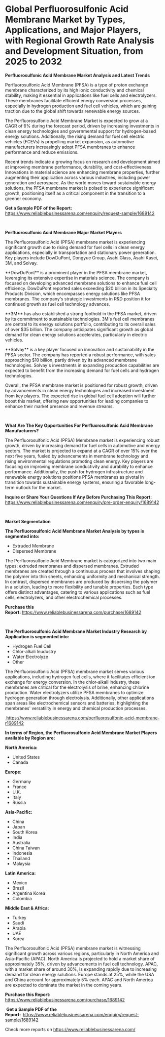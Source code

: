 <p><h1>Global Perfluorosulfonic Acid Membrane Market by Types, Applications, and Major Players, with Regional Growth Rate Analysis and Development Situation, from 2025 to 2032</h1></p><p><strong>Perfluorosulfonic Acid Membrane Market Analysis and Latest Trends</strong></p>
<p><p>Perfluorosulfonic Acid Membrane (PFSA) is a type of proton exchange membrane characterized by its high ionic conductivity and chemical stability, making it essential in applications like fuel cells and electrolyzers. These membranes facilitate efficient energy conversion processes, especially in hydrogen production and fuel cell vehicles, which are gaining traction due to the global shift towards renewable energy sources.</p><p>The Perfluorosulfonic Acid Membrane Market is expected to grow at a CAGR of 9% during the forecast period, driven by increasing investments in clean energy technologies and governmental support for hydrogen-based energy solutions. Additionally, the rising demand for fuel cell electric vehicles (FCEVs) is propelling market expansion, as automotive manufacturers increasingly adopt PFSA membranes to enhance performance and reduce emissions.</p><p>Recent trends indicate a growing focus on research and development aimed at improving membrane performance, durability, and cost-effectiveness. Innovations in material science are enhancing membrane properties, further augmenting their application across various industries, including power generation and aerospace. As the world moves toward sustainable energy solutions, the PFSA membrane market is poised to experience significant growth, positioning itself as a critical component in the transition to a greener economy.</p></p>
<p><strong>Get a Sample PDF of the Report:&nbsp;</strong> <a href="https://www.reliablebusinessarena.com/enquiry/request-sample/1689142?utm_campaign=3554&utm_medium=2&utm_source=Github&utm_content=ia&utm_term=26032025&utm_id=perfluorosulfonic-acid-membrane">https://www.reliablebusinessarena.com/enquiry/request-sample/1689142</a></p>
<p>&nbsp;</p>
<p><strong>Perfluorosulfonic Acid Membrane Major Market Players</strong></p>
<p><p>The Perfluorosulfonic Acid (PFSA) membrane market is experiencing significant growth due to rising demand for fuel cells in clean energy applications, especially in transportation and stationary power generation. Key players include DowDuPont, Dongyue Group, Asahi Glass, Asahi Kasei, 3M, and Solvay.</p><p>**DowDuPont** is a prominent player in the PFSA membrane market, leveraging its extensive expertise in materials science. The company is focused on developing advanced membrane solutions to enhance fuel cell efficiency. DowDuPont reported sales exceeding $20 billion in its Specialty Products Division, which encompasses energy solutions like PFSA membranes. The company's strategic investments in R&D position it for continued growth as fuel cell technology advances.</p><p>**3M** has also established a strong foothold in the PFSA market, driven by its commitment to sustainable technologies. 3M's fuel cell membranes are central to its energy solutions portfolio, contributing to its overall sales of over $35 billion. The company anticipates significant growth as global demand for clean energy solutions accelerates, particularly in electric vehicles.</p><p>**Solvay** is a key player focused on innovation and sustainability in the PFSA sector. The company has reported a robust performance, with sales approaching $10 billion, partly driven by its advanced membrane technologies. Solvay's investments in expanding production capabilities are expected to benefit from the increasing demand for fuel cells and hydrogen technologies.</p><p>Overall, the PFSA membrane market is positioned for robust growth, driven by advancements in clean energy technologies and increased investment from key players. The expected rise in global fuel cell adoption will further boost this market, offering new opportunities for leading companies to enhance their market presence and revenue streams.</p></p>
<p>&nbsp;</p>
<p><strong>What Are The Key Opportunities For Perfluorosulfonic Acid Membrane Manufacturers?</strong></p>
<p><p>The Perfluorosulfonic Acid (PFSA) Membrane market is experiencing robust growth, driven by increasing demand for fuel cells in automotive and energy sectors. The market is projected to expand at a CAGR of over 15% over the next five years, fueled by advancements in membrane technology and rising environmental regulations promoting clean energy. Key players are focusing on improving membrane conductivity and durability to enhance performance. Additionally, the push for hydrogen infrastructure and renewable energy solutions positions PFSA membranes as pivotal in transition towards sustainable energy systems, ensuring a favorable long-term outlook for the market.</p></p>
<p><strong>Inquire or Share Your Questions If Any Before Purchasing This Report:</strong> <a href="https://www.reliablebusinessarena.com/enquiry/pre-order-enquiry/1689142?utm_campaign=3554&utm_medium=2&utm_source=Github&utm_content=ia&utm_term=26032025&utm_id=perfluorosulfonic-acid-membrane">https://www.reliablebusinessarena.com/enquiry/pre-order-enquiry/1689142</a></p>
<p>&nbsp;</p>
<p><strong>Market Segmentation</strong></p>
<p><strong>The Perfluorosulfonic Acid Membrane Market Analysis by types is segmented into:</strong></p>
<p><ul><li>Extruded Membrane</li><li>Dispersed Membrane</li></ul></p>
<p><p>The Perfluorosulfonic Acid Membrane market is categorized into two main types: extruded membranes and dispersed membranes. Extruded membranes are created through a continuous process that involves shaping the polymer into thin sheets, enhancing uniformity and mechanical strength. In contrast, dispersed membranes are produced by dispersing the polymer in a solution, leading to more flexibility and tunable properties. Each type offers distinct advantages, catering to various applications such as fuel cells, electrolyzers, and other electrochemical processes.</p></p>
<p><strong>Purchase this Report:&nbsp;</strong><a href="https://www.reliablebusinessarena.com/purchase/1689142?utm_campaign=3554&utm_medium=2&utm_source=Github&utm_content=ia&utm_term=26032025&utm_id=perfluorosulfonic-acid-membrane">https://www.reliablebusinessarena.com/purchase/1689142</a></p>
<p>&nbsp;</p>
<p><strong>The Perfluorosulfonic Acid Membrane Market Industry Research by Application is segmented into:</strong></p>
<p><ul><li>Hydrogen Fuel Cell</li><li>Chlor-alkali Inudustry</li><li>Water Electrolyze</li><li>Other</li></ul></p>
<p><p>The Perfluorosulfonic Acid (PFSA) membrane market serves various applications, including hydrogen fuel cells, where it facilitates efficient ion exchange for energy conversion. In the chlor-alkali industry, these membranes are critical for the electrolysis of brine, enhancing chlorine production. Water electrolyzers utilize PFSA membranes to optimize hydrogen generation through electrolysis. Additionally, other applications span areas like electrochemical sensors and batteries, highlighting the membranes' versatility in energy and chemical production processes.</p></p>
<p><a href="https://www.reliablebusinessarena.com/perfluorosulfonic-acid-membrane-r1689142?utm_campaign=3554&utm_medium=2&utm_source=Github&utm_content=ia&utm_term=26032025&utm_id=perfluorosulfonic-acid-membrane">&nbsp;https://www.reliablebusinessarena.com/perfluorosulfonic-acid-membrane-r1689142</a></p>
<p><strong>In terms of Region, the Perfluorosulfonic Acid Membrane Market Players available by Region are:</strong></p>
<p>
    <p> <strong> North America: </strong>
        <ul>
            <li>United States</li>
            <li>Canada</li>
        </ul>
        </p> 
    <p> <strong> Europe: </strong>
        <ul>
            <li>Germany</li>
            <li>France</li>
            <li>U.K.</li>
            <li>Italy</li>
            <li>Russia</li>
        </ul>
        </p> 
    <p> <strong> Asia-Pacific: </strong>
        <ul>
            <li>China</li>
            <li>Japan</li>
            <li>South Korea</li>
            <li>India</li>
            <li>Australia</li>
            <li>China Taiwan</li>
            <li>Indonesia</li>
            <li>Thailand</li>
            <li>Malaysia</li>
        </ul>
        </p> 
    <p> <strong> Latin America: </strong>
        <ul>
            <li>Mexico</li>
            <li>Brazil</li>
            <li>Argentina Korea</li>
            <li>Colombia</li>
        </ul>
        </p> 
    <p> <strong> Middle East & Africa: </strong>
        <ul>
            <li>Turkey</li>
            <li>Saudi</li>
            <li>Arabia</li>
            <li>UAE</li>
            <li>Korea</li>
        </ul>
    </p>
    </p>
<p><p>The Perfluorosulfonic Acid (PFSA) membrane market is witnessing significant growth across various regions, particularly in North America and Asia-Pacific (APAC). North America is projected to hold a market share of approximately 35%, driven by advancements in fuel cell technology. APAC, with a market share of around 30%, is expanding rapidly due to increasing demand for clean energy solutions. Europe stands at 25%, while the USA and China account for approximately 5% each. APAC and North America are expected to dominate the market in the coming years.</p></p>
<p><strong>Purchase this Report: </strong><a href="https://www.reliablebusinessarena.com/purchase/1689142?utm_campaign=3554&utm_medium=2&utm_source=Github&utm_content=ia&utm_term=26032025&utm_id=perfluorosulfonic-acid-membrane">https://www.reliablebusinessarena.com/purchase/1689142</a></p>
<p>&nbsp;<strong>Get a Sample PDF of the Report:&nbsp;&nbsp;</strong><a href="https://www.reliablebusinessarena.com/enquiry/request-sample/1689142?utm_campaign=3554&utm_medium=2&utm_source=Github&utm_content=ia&utm_term=26032025&utm_id=perfluorosulfonic-acid-membrane">https://www.reliablebusinessarena.com/enquiry/request-sample/1689142</a></p>
<p><strong></strong></p>
<p>Check more reports on <a href="https://www.reliablebusinessarena.com/?utm_campaign=3554&utm_medium=2&utm_source=Github&utm_content=ia&utm_term=26032025&utm_id=perfluorosulfonic-acid-membrane">https://www.reliablebusinessarena.com/</a></p>